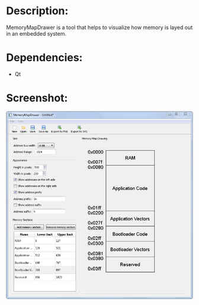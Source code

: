 # Description:
MemoryMapDrawer is a tool that helps to visualize how memory is layed out  in an embedded system.

# Dependencies:
* Qt

# Screenshot:
![Screenshot](Images/2016-02-14%2020_27_20-MemoryMapDrawer.png)




